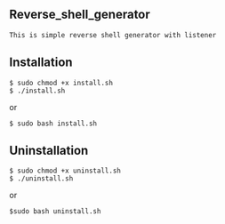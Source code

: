 ## Reverse_shell_generator

```
This is simple reverse shell generator with listener

```
## Installation
```
$ sudo chmod +x install.sh
$ ./install.sh
```
or 
```
$ sudo bash install.sh
```
## Uninstallation
```
$ sudo chmod +x uninstall.sh
$ ./uninstall.sh
```
or 
```
$sudo bash uninstall.sh
```

